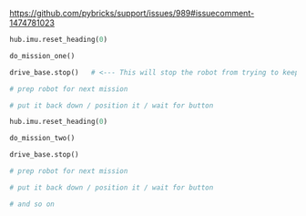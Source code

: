 https://github.com/pybricks/support/issues/989#issuecomment-1474781023

```python
hub.imu.reset_heading(0)

do_mission_one()

drive_base.stop()   # <--- This will stop the robot from trying to keep up with the last commanded gyro angle

# prep robot for next mission

# put it back down / position it / wait for button

hub.imu.reset_heading(0)

do_mission_two()

drive_base.stop()

# prep robot for next mission

# put it back down / position it / wait for button

# and so on
```
